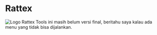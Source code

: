 # Rattex
![Logo Rattex](https://raw.githubusercontent.com/Codex91/Rattex/main/images/logo.png)
Tools ini masih belum versi final, beritahu saya kalau ada menu yang tidak bisa dijalankan.
